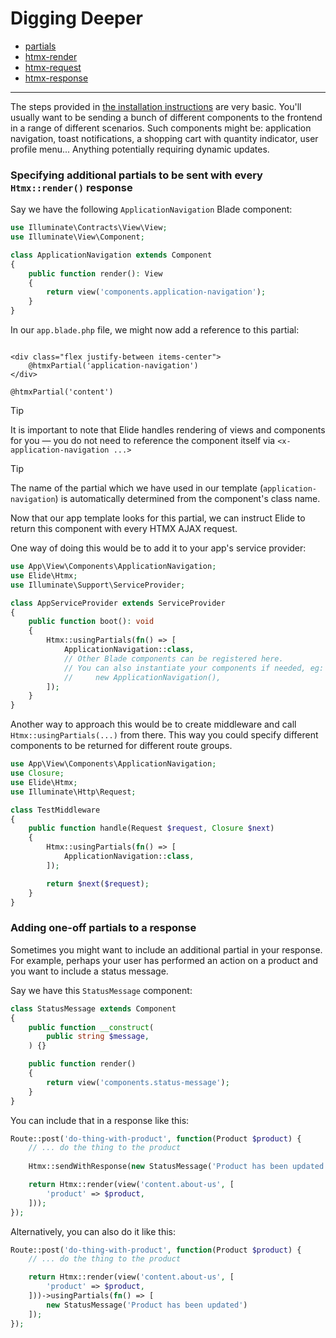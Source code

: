 # Digging Deeper


- [partials](partials.md)
- [htmx-render](htmx-render.md)
- [htmx-request](htmx-request.md)
- [htmx-response](htmx-response.md)






---


The steps provided in [the installation instructions](installation.md) are very basic. You'll usually want to be sending a bunch of different components to the frontend in a range of different scenarios. Such components might be: application navigation, toast notifications, a shopping cart with quantity indicator, user profile menu... Anything potentially requiring dynamic updates.

### Specifying additional partials to be sent with every `Htmx::render()` response

Say we have the following `ApplicationNavigation` Blade component:

```php
use Illuminate\Contracts\View\View;
use Illuminate\View\Component;

class ApplicationNavigation extends Component
{
    public function render(): View
    {
        return view('components.application-navigation');
    }
}
```

In our `app.blade.php` file, we might now add a reference to this partial:

```bladehtml

<div class="flex justify-between items-center">
    @htmxPartial('application-navigation')
</div>

@htmxPartial('content')
```

> [!TIP]
> It is important to note that Elide handles rendering of views and components for you — you do not need to reference the component itself via `<x-application-navigation ...>`

> [!TIP]
> The name of the partial which we have used in our template (`application-navigation`) is automatically determined from the component's class name.

Now that our app template looks for this partial, we can instruct Elide to return this component with every HTMX AJAX request.

One way of doing this would be to add it to your app's service provider:

```php
use App\View\Components\ApplicationNavigation;
use Elide\Htmx;
use Illuminate\Support\ServiceProvider;

class AppServiceProvider extends ServiceProvider
{
    public function boot(): void
    {
        Htmx::usingPartials(fn() => [
            ApplicationNavigation::class,
            // Other Blade components can be registered here.
            // You can also instantiate your components if needed, eg:
            //     new ApplicationNavigation(),
        ]);
    }
}
```

Another way to approach this would be to create middleware and call `Htmx::usingPartials(...)` from there. This way you
could specify different components to be returned for different route groups.

```php
use App\View\Components\ApplicationNavigation;
use Closure;
use Elide\Htmx;
use Illuminate\Http\Request;

class TestMiddleware
{
    public function handle(Request $request, Closure $next)
    {
        Htmx::usingPartials(fn() => [
            ApplicationNavigation::class,
        ]);

        return $next($request);
    }
}
```

### Adding one-off partials to a response

Sometimes you might want to include an additional partial in your response. For example, perhaps your user has
performed an action on a product and you want to include a status message.

Say we have this `StatusMessage` component:

```php
class StatusMessage extends Component
{
    public function __construct(
        public string $message,
    ) {}

    public function render()
    {
        return view('components.status-message');
    }
}
```

You can include that in a response like this:

```php
Route::post('do-thing-with-product', function(Product $product) {
    // ... do the thing to the product
    
    Htmx::sendWithResponse(new StatusMessage('Product has been updated'));

    return Htmx::render(view('content.about-us', [
        'product' => $product,
    ]));
});
```

Alternatively, you can also do it like this:

```php
Route::post('do-thing-with-product', function(Product $product) {
    // ... do the thing to the product

    return Htmx::render(view('content.about-us', [
        'product' => $product,
    ]))->usingPartials(fn() => [
        new StatusMessage('Product has been updated')
    ]);
});
```